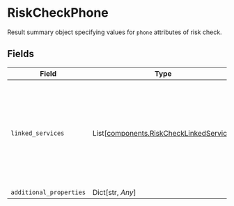 # RiskCheckPhone

Result summary object specifying values for `phone` attributes of risk check.


## Fields

| Field                                                                                                   | Type                                                                                                    | Required                                                                                                | Description                                                                                             | Example                                                                                                 |
| ------------------------------------------------------------------------------------------------------- | ------------------------------------------------------------------------------------------------------- | ------------------------------------------------------------------------------------------------------- | ------------------------------------------------------------------------------------------------------- | ------------------------------------------------------------------------------------------------------- |
| `linked_services`                                                                                       | List[[components.RiskCheckLinkedService](../../models/components/riskchecklinkedservice.md)]            | :heavy_check_mark:                                                                                      | A list of online services where this phone number has been detected to have accounts or other activity. | ["facebook"]                                                                                            |
| `additional_properties`                                                                                 | Dict[str, *Any*]                                                                                        | :heavy_minus_sign:                                                                                      | N/A                                                                                                     |                                                                                                         |